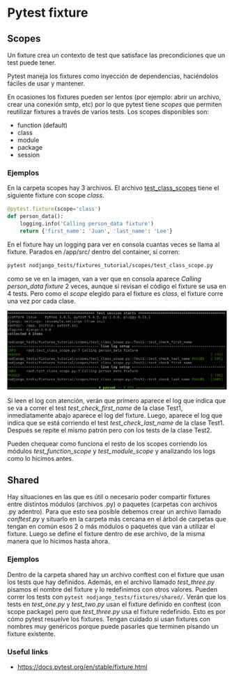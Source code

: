 # Pytest fixture


## Scopes
Un fixture crea un contexto de test que satisface las precondiciones que un test
puede tener.

Pytest maneja los fixtures como inyección de dependencias, haciéndolos fáciles
de usar y mantener.

En ocasiones los fixtures pueden ser lentos (por ejemplo: abrir un archivo, crear
una conexión smtp, etc) por lo que pytest tiene *scopes* que permiten reutilizar
fixtures a través de varios tests. Los scopes disponibles son:

- function (default)
- class
- module
- package
- session

### Ejemplos

En la carpeta scopes hay 3 archivos. El archivo [test_class_scopes](./scopes/test_class_scopes.py) tiene el siguiente 
fixture con scope *class*. 

```python
@pytest.fixture(scope='class')
def person_data():
    logging.info('Calling person_data fixture')
    return {'first_name': 'Juan', 'last_name': 'Lee'}
```
En el fixture hay un logging para ver en consola cuantas veces se llama al fixture. Parados en /app/src/ dentro del container, si corren:
```bash
pytest nodjango_tests/fixtures_tutorial/scopes/test_class_scope.py
```
como se ve en la imagen, van a ver que en consola aparece *Calling person_data fixture* 2 veces, aunque
si revisan el código el fixture se usa en 4 tests. Pero como el *scope* elegido
para el fixture es *class*, el fixture corre una vez por cada clase.

![picture](../../../docs/images/fixtures_tutorial/tests_class_scope_out.png)

Si leen el log con atención, verán que primero aparece el log que indica que se
va a correr el test *test_check_first_name* de la clase Test1, inmediatamente abajo
aparece el log del fixture. Luego, aparece el log que indica que se está corriendo
el test *test_check_last_name* de la clase Test1. Después se repite el mismo patrón
pero con los tests de la clase Test2.

Pueden chequear como funciona el resto de los scopes corriendo los módulos
*test_function_scope* y *test_module_scope* y analizando los logs como lo hicimos
antes.

## Shared
Hay situaciones en las que es útil o necesario poder compartir fixtures entre
distintos módulos (archivos .py) o paquetes (carpetas con archivos .py adentro).
Para que esto sea posible debemos crear un archivo llamado *conftest.py* y
situarlo en la carpeta más cercana en el árbol de carpetas que tengan en común
esos 2 o más módulos o paquetes que van a utilizar el fixture.
Luego se define el fixture dentro de ese archivo, de la misma manera que lo hicimos
hasta ahora.

### Ejemplos
Dentro de la carpeta shared hay un archivo conftest con el fixture que usan los
tests que hay definidos. Además, en el archivo llamado *test_three.py* pisamos
el nombre del fixture y lo redefinimos con otros valores. Pueden correr los tests
con `pytest nodjango_tests/fixtures/shared/`. Verán que los tests en *test_one.py*
y *test_two.py* usan el fixture definido en conftest (con scope package) pero que
*test_three.py* usa el fixture redefinido. Esto es por cómo pytest resuelve los
fixtures. Tengan cuidado si usan fixtures con nombres muy genéricos porque puede
pasarles que terminen pisando un fixture existente.

### Useful links

* https://docs.pytest.org/en/stable/fixture.html
